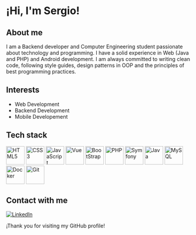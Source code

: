 # ¡Hi, I'm Sergio!

## About me
I am a Backend developer and Computer Engineering student passionate about technology and programming. I have a  solid experience in Web (Java and PHP) and Android development. I am always committed to writing clean code, following style guides, design patterns in OOP and the principles of best programming practices.

## Interests
- Web Development
- Backend Development
- Mobile Developement

## Tech stack
<p align="left">
  <img src="https://cdn-icons-png.flaticon.com/256/732/732212.png" alt="HTML5" width="50" height="50"/>
  <img src="https://cdn-icons-png.flaticon.com/256/732/732190.png" alt="CSS3" width="50" height="50"/>
  <img src="https://cdn-icons-png.flaticon.com/256/5968/5968292.png" alt="JavaScript" width="50" height="50"/>
  <img src="https://upload.wikimedia.org/wikipedia/commons/thumb/9/95/Vue.js_Logo_2.svg/1200px-Vue.js_Logo_2.svg.png" alt="Vue" width="50" height="50"/>
  <img src="https://upload.wikimedia.org/wikipedia/commons/thumb/b/b2/Bootstrap_logo.svg/2560px-Bootstrap_logo.svg.png" alt="BootStrap" width="50" height="50"/>
  <img src="https://cdn-icons-png.flaticon.com/256/5968/5968332.png" alt="PHP" width="50" height="50"/>
  <img src="https://cdn.worldvectorlogo.com/logos/symfony.svg" alt="Symfony" width="50" height="50"/>
  <img src="https://cdn4.iconfinder.com/data/icons/logos-and-brands/512/181_Java_logo_logos-512.png" alt="Java" width="50" height="50"/>
  <img src="https://www.vhv.rs/dpng/d/543-5438423_mysql-logo-hd-png-download.png" alt="MySQL" width="50" height="50"/>
  <img src="https://cdn4.iconfinder.com/data/icons/logos-and-brands/512/97_Docker_logo_logos-512.png" alt="Docker" width="50" height="50"/>
  <img src="https://upload.wikimedia.org/wikipedia/commons/thumb/3/3f/Git_icon.svg/2048px-Git_icon.svg.png" alt="Git" width="50" height="50"/>
</p>

## Contact with me
<p align="left">
  <a href="https://www.linkedin.com/in/fisicarubio">
    <img src="https://img.shields.io/badge/LinkedIn-0077B5?style=for-the-badge&logo=linkedin&logoColor=white" alt="LinkedIn" />
  </a>
</p>

¡Thank you for visiting my GitHub profile!
